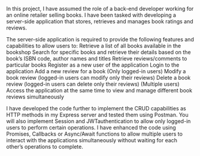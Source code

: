 In this project, I have assumed the role of a back-end developer working for an online retailer selling books. I have been tasked with developing a server-side application that stores, retrieves and manages book ratings and reviews.

The server-side application is required to provide the following features and capabilities to allow users to:
Retrieve a list of all books available in the bookshop
Search for specific books and retrieve their details based on the book’s ISBN code, author names and titles
Retrieve reviews/comments to particular books
Register as a new user of the application
Login to the application
Add a new review for a book (Only logged-in users)
Modify a book review (logged-in users can modify only their reviews)
Delete a book review (logged-in users can delete only their reviews)
(Multiple users) Access the application at the same time to view and manage different book reviews simultaneously

 

I have developed the code further to implement the CRUD capabilities as HTTP methods in my Express server and tested them using Postman. You will also implement Session and JWTauthentication to allow only logged-in users to perform certain operations.
I have enhanced the code using Promises, Callbacks or Async/Await functions to allow multiple users to interact with the applications simultaneously without waiting for each other’s operations to complete.
